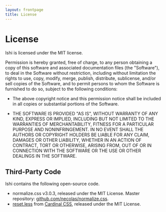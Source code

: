 ```yaml
---
layout: frontpage
title: License
---
```


# License

<p class="leader">Ishi is licensed under the MIT license.</p>

Permission is hereby granted, free of charge, to any person obtaining a copy of this software and associated documentation files (the "Software"), to deal in the Software without restriction, including without limitation the rights to use, copy, modify, merge, publish, distribute, sublicense, and/or sell copies of the Software, and to permit persons to whom the Software is furnished to do so, subject to the following conditions:

* The above copyright notice and this permission notice shall be included in all copies or substantial portions of the Software.

* THE SOFTWARE IS PROVIDED "AS IS", WITHOUT WARRANTY OF ANY KIND, EXPRESS OR IMPLIED, INCLUDING BUT NOT LIMITED TO THE WARRANTIES OF MERCHANTABILITY, FITNESS FOR A PARTICULAR PURPOSE AND NONINFRINGEMENT. IN NO EVENT SHALL THE AUTHORS OR COPYRIGHT HOLDERS BE LIABLE FOR ANY CLAIM, DAMAGES OR OTHER LIABILITY, WHETHER IN AN ACTION OF CONTRACT, TORT OR OTHERWISE, ARISING FROM, OUT OF OR IN CONNECTION WITH THE SOFTWARE OR THE USE OR OTHER DEALINGS IN THE SOFTWARE.

## Third-Party Code

<p class="leader">Ishi contains the following open-source code.</p>

* normalize.css v3.0.3, released under the MIT License. Master repository: [github.com/necolas/normalize.css](https://github.com/necolas/normalize.css).
* [reset.less](https://github.com/cbracco/cardinal/blob/master/base/reset.less) from [Cardinal CSS](https://github.com/cbracco/cardinal), released under the MIT License.